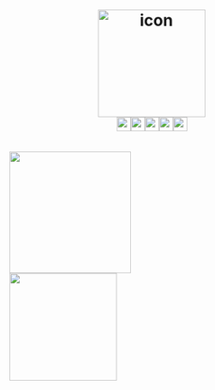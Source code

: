 <!-- ## 👋 Hello there, welcome to my profile -->

# <div align="center"><img alt="icon" src="https://blush.design/api/download?shareUri=Qi0sYxs0fPehiWMj&c=Skin_0%7Eedb98a&w=800&h=800&fm=png" width=190px><br></div><div align="center"><a title="Personal site" href="https://nguyend-nam.github.io/"><img alt="Personal site" height=25px src="https://img.shields.io/badge/personal_site-0078D7?style=for-the-badge&logo=Microsoft-edge&logoColor=white"></a><a title="GitHub" href="https://github.com/NguyenD-Nam"><img alt="GitHub" height=25px src="https://img.shields.io/badge/github-%23121011.svg?style=for-the-badge&logo=github&logoColor=white"></a><a title="LinkedIn" href="https://www.linkedin.com/in/nguyend-nam/"><img alt="LinkedIn" height=25px src="https://img.shields.io/badge/linkedin-%230077B5.svg?style=for-the-badge&logo=linkedin&logoColor=white"></a><a title="CodePen" href="https://codepen.io/nguyend-nam"><img alt="CodePen" height=25px src="https://img.shields.io/badge/Codepen-000000?style=for-the-badge&logo=codepen&logoColor=white"></a><a title="Gmail" href="https://mail.google.com/mail/?view=cm&fs=1&tf=1&to=nguyennamnade22@gmail.com"><img alt="Gmail" height=25px src="https://img.shields.io/badge/Gmail-D14836?style=for-the-badge&logo=gmail&logoColor=white"></a></div>
	
<br>

<div>
	<img src="https://github-readme-stats.vercel.app/api?username=nguyend-nam&show_icons=true&hide_border=true&border_radius=0&icon_color=57cc99&title_color=22577A&bg_color=80ed99&text_color=22577a" height=215px><br>
	<img src="https://github-readme-stats.vercel.app/api/top-langs/?username=nguyend-nam&layout=compact&hide_border=true&border_radius=0&icon_color=57cc99&title_color=80ed99&bg_color=22577a&text_color=80ed99" height=190px>	
</div>

